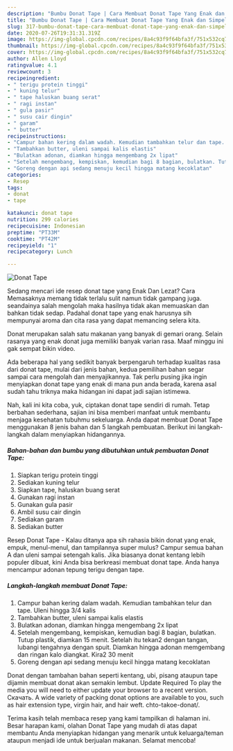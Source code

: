 ```yaml
---
description: "Bumbu Donat Tape | Cara Membuat Donat Tape Yang Enak dan Simpel"
title: "Bumbu Donat Tape | Cara Membuat Donat Tape Yang Enak dan Simpel"
slug: 317-bumbu-donat-tape-cara-membuat-donat-tape-yang-enak-dan-simpel
date: 2020-07-26T19:31:31.319Z
image: https://img-global.cpcdn.com/recipes/8a4c93f9f64bfa3f/751x532cq70/donat-tape-foto-resep-utama.jpg
thumbnail: https://img-global.cpcdn.com/recipes/8a4c93f9f64bfa3f/751x532cq70/donat-tape-foto-resep-utama.jpg
cover: https://img-global.cpcdn.com/recipes/8a4c93f9f64bfa3f/751x532cq70/donat-tape-foto-resep-utama.jpg
author: Allen Lloyd
ratingvalue: 4.1
reviewcount: 3
recipeingredient:
- " terigu protein tinggi"
- " kuning telur"
- " tape haluskan buang serat"
- " ragi instan"
- " gula pasir"
- " susu cair dingin"
- " garam"
- " butter"
recipeinstructions:
- "Campur bahan kering dalam wadah. Kemudian tambahkan telur dan tape. Uleni hingga 3/4 kalis"
- "Tambahkan butter, uleni sampai kalis elastis"
- "Bulatkan adonan, diamkan hingga mengembang 2x lipat"
- "Setelah mengembang, kempiskan, kemudian bagi 8 bagian, bulatkan. Tutup plastik, diamkan 15 menit. Setelah itu tekan2 dengan tangan, lubangi tengahnya dengan spuit. Diamkan hingga adonan memgembang dan ringan kalo diangkat. Kira2 30 menit"
- "Goreng dengan api sedang menuju kecil hingga matang kecoklatan"
categories:
- Resep
tags:
- donat
- tape

katakunci: donat tape 
nutrition: 299 calories
recipecuisine: Indonesian
preptime: "PT33M"
cooktime: "PT42M"
recipeyield: "1"
recipecategory: Lunch

---
```



![Donat Tape](https://img-global.cpcdn.com/recipes/8a4c93f9f64bfa3f/751x532cq70/donat-tape-foto-resep-utama.jpg)

Sedang mencari ide resep donat tape yang Enak Dan Lezat? Cara Memasaknya memang tidak terlalu sulit namun tidak gampang juga. seandainya salah mengolah maka hasilnya tidak akan memuaskan dan bahkan tidak sedap. Padahal donat tape yang enak harusnya sih mempunyai aroma dan cita rasa yang dapat memancing selera kita.

Donat merupakan salah satu makanan yang banyak di gemari orang. Selain rasanya yang enak donat juga memiliki banyak varian rasa. Maaf minggu ini gak sempat bikin video.

Ada beberapa hal yang sedikit banyak berpengaruh terhadap kualitas rasa dari donat tape, mulai dari jenis bahan, kedua pemilihan bahan segar sampai cara mengolah dan menyajikannya. Tak perlu pusing jika ingin menyiapkan donat tape yang enak di mana pun anda berada, karena asal sudah tahu triknya maka hidangan ini dapat jadi sajian istimewa.


Nah, kali ini kita coba, yuk, ciptakan donat tape sendiri di rumah. Tetap berbahan sederhana, sajian ini bisa memberi manfaat untuk membantu menjaga kesehatan tubuhmu sekeluarga. Anda dapat membuat Donat Tape menggunakan 8 jenis bahan dan 5 langkah pembuatan. Berikut ini langkah-langkah dalam menyiapkan hidangannya.

<!--inarticleads1-->

##### Bahan-bahan dan bumbu yang dibutuhkan untuk pembuatan Donat Tape:

1. Siapkan  terigu protein tinggi
1. Sediakan  kuning telur
1. Siapkan  tape, haluskan buang serat
1. Gunakan  ragi instan
1. Gunakan  gula pasir
1. Ambil  susu cair dingin
1. Sediakan  garam
1. Sediakan  butter


Resep Donat Tape - Kalau ditanya apa sih rahasia bikin donat yang enak, empuk, menul-menul, dan tampilannya super mulus? Campur semua bahan A dan uleni sampai setengah kalis. Jika biasanya donat kentang lebih populer dibuat, kini Anda bisa berkreasi membuat donat tape. Anda hanya mencampur adonan tepung terigu dengan tape. 

<!--inarticleads2-->

##### Langkah-langkah membuat Donat Tape:

1. Campur bahan kering dalam wadah. Kemudian tambahkan telur dan tape. Uleni hingga 3/4 kalis
1. Tambahkan butter, uleni sampai kalis elastis
1. Bulatkan adonan, diamkan hingga mengembang 2x lipat
1. Setelah mengembang, kempiskan, kemudian bagi 8 bagian, bulatkan. Tutup plastik, diamkan 15 menit. Setelah itu tekan2 dengan tangan, lubangi tengahnya dengan spuit. Diamkan hingga adonan memgembang dan ringan kalo diangkat. Kira2 30 menit
1. Goreng dengan api sedang menuju kecil hingga matang kecoklatan


Donat dengan tambahan bahan seperti kentang, ubi, pisang ataupun tape dijamin membuat donat akan semakin lembut. Update Required To play the media you will need to either update your browser to a recent version. Скачать. A wide variety of packing donat options are available to you, such as hair extension type, virgin hair, and hair weft. chto-takoe-donat/. 

Terima kasih telah membaca resep yang kami tampilkan di halaman ini. Besar harapan kami, olahan Donat Tape yang mudah di atas dapat membantu Anda menyiapkan hidangan yang menarik untuk keluarga/teman ataupun menjadi ide untuk berjualan makanan. Selamat mencoba!
